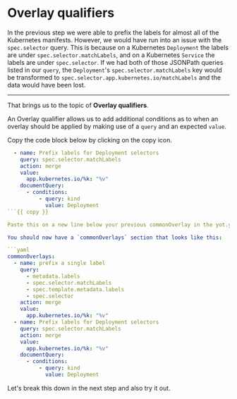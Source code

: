 # Overlay qualifiers

In the previous step we were able to prefix the labels for almost all of the Kubernetes manifests.  However, we would have run into an issue with the `spec.selector` query.  This is because on a Kubernetes `Deployment` the labels are under `spec.selector.matchLabels`, and on a Kubernetes `Service` the labels are under `spec.selector`.  If we had both of those JSONPath queries listed in our `query`, the `Deployment`'s `spec.selector.matchLabels` key would be transformed to `spec.selector.app.kubernetes.io/matchLabels` and the data would have been lost.

---

That brings us to the topic of **Overlay qualifiers**.

An Overlay qualifier allows us to add additional conditions as to when an overlay should be applied by making use of a `query` and an expected `value`.

Copy the code block below by clicking on the copy icon.

```yaml
  - name: Prefix labels for Deployment selectors
    query: spec.selector.matchLabels
    action: merge
    value:
      app.kubernetes.io/%k: "%v"
    documentQuery:
      - conditions:
          - query: kind
            value: Deployment
```{{ copy }}

Paste this on a new line below your previous commonOverlay in the yot.yaml.

You should now have a `commonOverlays` section that looks like this:

```yaml
commonOverlays:
  - name: prefix a single label
    query:
      - metadata.labels
      - spec.selector.matchLabels
      - spec.template.metadata.labels
      - spec.selector
    action: merge
    value:
      app.kubernetes.io/%k: "%v"
  - name: Prefix labels for Deployment selectors
    query: spec.selector.matchLabels
    action: merge
    value:
      app.kubernetes.io/%k: "%v"
    documentQuery:
      - conditions:
          - query: kind
            value: Deployment
```

Let's break this down in the next step and also try it out.